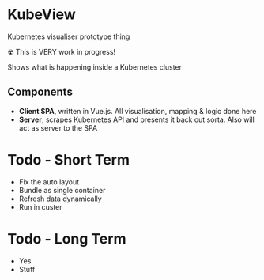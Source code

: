 # KubeView
Kubernetes visualiser prototype thing

☢ This is VERY work in progress!

Shows what is happening inside a Kubernetes cluster

## Components
- **Client SPA**, written in Vue.js. All visualisation, mapping & logic done here
- **Server**, scrapes Kubernetes API and presents it back out sorta. Also will act as server to the SPA


# Todo - Short Term
- Fix the auto layout
- Bundle as single container
- Refresh data dynamically
- Run in custer

# Todo - Long Term
- Yes
- Stuff